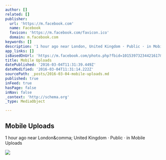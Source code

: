 ```yaml
---
author: []
related: []
publisher:
  url: 'https://m.facebook.com'
  name: Facebook
  favicon: 'https://m.facebook.com/favicon.ico'
  domain: m.facebook.com
keywords: []
description: '1 hour ago near London, United Kingdom · Public · in Mobile Uploads'
app_links: []
isBasedOnUrl: 'https://m.facebook.com/photo.php?fbid=10153973234421617&id=602251616&set=a.10150247734416617.364957.602251616&source=48'
title: Mobile Uploads
datePublished: '2016-03-04T11:31:39.449Z'
dateModified: '2016-03-04T11:31:14.222Z'
sourcePath: _posts/2016-03-04-mobile-uploads.md
published: true
inFeed: true
hasPage: false
inNav: false
_context: 'http://schema.org'
_type: MediaObject

---
```

<article style=""><h1>Mobile Uploads</h1><p>1 hour ago near London&amp;comma; United Kingdom · Public · in Mobile Uploads</p><img src="https://scontent.xx.fbcdn.net/hphotos-xlp1/v/t1.0-0/cp0/e15/q65/p320x320/12809569_10153973234421617_3223442624557892962_n.jpg?oh=f49bb5650ad24a750968c8296b725d2d&amp;oe=574B353F" /></article>